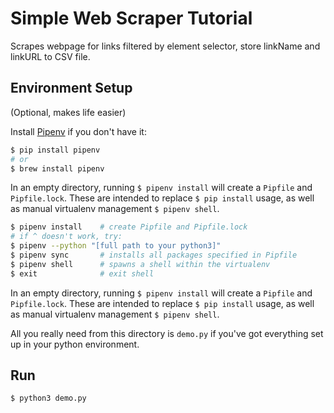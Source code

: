 # Simple Web Scraper Tutorial

Scrapes webpage for links filtered by element selector, store linkName and linkURL to CSV file.

## Environment Setup

(Optional, makes life easier)

Install [Pipenv](https://github.com/pypa/pipenv) if you don't have it:

```bash
$ pip install pipenv
# or
$ brew install pipenv
```

In an empty directory, running `$ pipenv install` will create a `Pipfile` and `Pipfile.lock`. These are intended to replace `$ pip install` usage, as well as manual virtualenv management `$ pipenv shell`.

```bash
$ pipenv install    # create Pipfile and Pipfile.lock
# if ^ doesn't work, try:
$ pipenv --python "[full path to your python3]"
$ pipenv sync       # installs all packages specified in Pipfile
$ pipenv shell      # spawns a shell within the virtualenv
$ exit              # exit shell
```

In an empty directory, running `$ pipenv install` will create a `Pipfile` and `Pipfile.lock`. These are intended to replace `$ pip install` usage, as well as manual virtualenv management `$ pipenv shell`.

All you really need from this directory is `demo.py` if you've got everything set up in your python environment.

## Run

```
$ python3 demo.py
```
